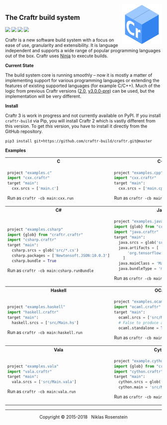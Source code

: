 <img align="right" src="logo.png">

## The Craftr build system

<a href="https://opensource.org/licenses/MIT"><img src="https://img.shields.io/badge/license-MIT-yellow.svg?style=flat-square"></a>
<img src="https://img.shields.io/badge/version-3.0.1--dev-blue.svg?style=flat-square"/>
<a href="https://travis-ci.org/craftr-build/craftr"><img src="https://travis-ci.org/craftr-build/craftr.svg?branch=master"></a>
<a href="https://ci.appveyor.com/project/NiklasRosenstein/craftr/branch/master"><img src="https://ci.appveyor.com/api/projects/status/6v01441cdq0s7mik/branch/master?svg=true"></a>

Craftr is a new software build system with a focus on ease of use, granularity
and extensibility. It is language independent and supports a wide range of
popular programming languages out of the box. Craftr uses [Ninja] to execute
builds.

  [Ninja]: https://github.com/ninja-build/ninja

__Current State__

The build system core is running smoothly &ndash; now it is mostly a matter
of implementing support for various programming languages or extending the
features of existing supported languages (for example C/C++). Much of the
logic from previous Craftr versions ([2.0], [v3.0.0-pre]) can be used,
but the implementation will be very different.

  [2.0]: https://github.com/craftr-build/craftr/tree/2.0
  [v3.0.0-pre]: https://github.com/craftr-build/craftr/tree/v3.0.0-pre

__Install__

Craftr 3 is work in progress and not currently available on PyPI. If you
install `craftr-build` via Pip, you will install Craftr 2 which is vastly
different from this version. To get *this* version, you have to install it
directly from the GitHub repository.

    pip3 install git+https://github.com/craftr-build/craftr.git@master

__Examples__

<table>
  <tr><th>C</th><th>C++</th></tr>
  <tr>
    <td>

```python
project "examples.c"
import "cxx.craftr"
target "main":
  cxx.srcs = ['main.c']
```

Run as `craftr -cb main:cxx.run`
</td>
<td>

```python
project "examples.cpp"
import "cxx.craftr"
target "main":
  cxx.srcs = ['main.cpp']
```

Run as `craftr -cb main:cxx.run`
</td>
  </tr>
  <tr><th>C#</th><th>Java</th></tr>
  <tr>
    <td>

```python
project "examples.csharp"
import {glob} from "craftr.craftr"
import "csharp.craftr"
target "main":
  csharp.srcs = glob('src/*.cs')
  csharp.packages = ['Newtonsoft.JSON:10.0.3']
  csharp.bundle = True
```

Run as `craftr -cb main:csharp.runBundle`
</td>
    <td>

```python
project "examples.java"
import {glob} from "craftr.craftr"
import "java.craftr"
target "main":
  java.srcs = glob('src/**/*.java')
  java.artifacts = [
      'org.tensorflow:tensorflow:1.4.0'
    ]
  java.mainClass = 'Main'
  java.bundleType = 'merge'  # Or 'onejar'
```

Run as `craftr -cb main:java.runBundle`
</td>
  </tr>
  <tr><th>Haskell</th><th>OCaml</th></tr>
  <tr>
    <td>

```python
project "examples.haskell"
import "haskell.craftr"
target "main":
  haskell.srcs = ['src/Main.hs']
```

Run as `craftr -cb main:haskell.run`
</td>
    <td>

```python
project "examples.ocaml"
import "ocaml.craftr"
target "main":
  ocaml.srcs = ['src/Main.ml']
  # False to produce an OCaml bytecode file
  ocaml.standalone = True
```

Run as `craftr -cb main:ocaml.run`
</td>
  </tr>
  <tr><th>Vala</th><th>Cython</th></tr>
  <tr>
    <td>

```python
project "examples.vala"
import "vala.craftr"
target "main":
  vala.srcs = ['src/Main.vala']
```

Run as `craftr -cb main:vala.run`
</td>
    <td>

```python
project "example.cython"
import {glob} from "craftr.craftr"
import "cython.craftr"
target "main":
  cython.srcs = glob('src/*.pyx')
  cython.main = 'src/Main.pyx'
```

Run as `craftr -cb main:cython.run`
</td>
  </tr>
</table>

---

<p align="center">Copyright &copy; 2015-2018 &nbsp; Niklas Rosenstein</p>

